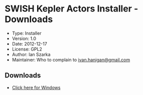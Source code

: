 SWISH Kepler Actors Installer - Downloads
========================================================

* Type:   Installer
* Version: 	1.0
* Date: 	2012-12-17
* License: 	GPL2
* Author: Ian Szarka
* Maintainer: Who to complain to <ivan.hanigan@gmail.com>

## Downloads
* [Click here for Windows](/tools/swishkepleractorsinstaller/SWISHKeplerActorsInstaller18December2012.zip)
